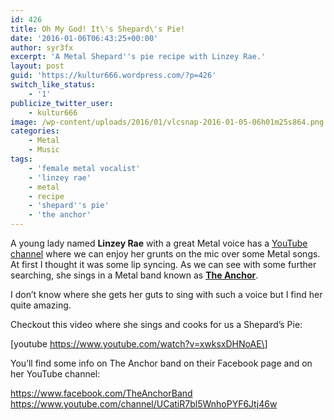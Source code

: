 ```yaml
---
id: 426
title: Oh My God! It\'s Shepard\'s Pie!
date: '2016-01-06T06:43:25+00:00'
author: syr3fx
excerpt: 'A Metal Shepard''s pie recipe with Linzey Rae.'
layout: post
guid: 'https://kultur666.wordpress.com/?p=426'
switch_like_status:
    - '1'
publicize_twitter_user:
    - kultur666
image: /wp-content/uploads/2016/01/vlcsnap-2016-01-05-06h01m25s864.png
categories:
    - Metal
    - Music
tags:
    - 'female metal vocalist'
    - 'linzey rae'
    - metal
    - recipe
    - 'shepard''s pie'
    - 'the anchor'
---
```


A young lady named **Linzey Rae** with a great Metal voice has a [YouTube channel](https://www.youtube.com/channel/UCatiR7bl5WnhoPYF6Jtj46w) where we can enjoy her grunts on the mic over some Metal songs. At first I thought it was some lip syncing. As we can see with some further searching, she sings in a Metal band known as **[The Anchor](https://www.facebook.com/TheAnchorBand)**.

I don’t know where she gets her guts to sing with such a voice but I find her quite amazing.

Checkout this video where she sings and cooks for us a Shepard’s Pie:

\[youtube https://www.youtube.com/watch?v=xwksxDHNoAE\]

You’ll find some info on The Anchor band on their Facebook page and on her YouTube channel:

<https://www.facebook.com/TheAnchorBand>
<https://www.youtube.com/channel/UCatiR7bl5WnhoPYF6Jtj46w>